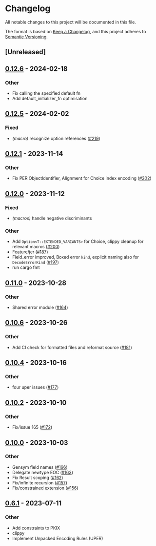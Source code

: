 # Changelog
All notable changes to this project will be documented in this file.

The format is based on [Keep a Changelog](https://keepachangelog.com/en/1.0.0/),
and this project adheres to [Semantic Versioning](https://semver.org/spec/v2.0.0.html).

## [Unreleased]

## [0.12.6](https://github.com/librasn/rasn/compare/rasn-derive-v0.12.5...rasn-derive-v0.12.6) - 2024-02-18

### Other
- Fix calling the specified default fn
- Add default_initializer_fn optimisation

## [0.12.5](https://github.com/librasn/rasn/compare/rasn-derive-v0.12.4...rasn-derive-v0.12.5) - 2024-02-02

### Fixed
- *(macro)* recognize option references ([#219](https://github.com/librasn/rasn/pull/219))

## [0.12.1](https://github.com/XAMPPRocky/rasn/compare/rasn-derive-v0.12.0...rasn-derive-v0.12.1) - 2023-11-14

### Other
- Fix PER ObjectIdentifier, Alignment for Choice index encoding ([#202](https://github.com/XAMPPRocky/rasn/pull/202))

## [0.12.0](https://github.com/XAMPPRocky/rasn/compare/rasn-derive-v0.11.1...rasn-derive-v0.12.0) - 2023-11-12

### Fixed
- *(macros)* handle negative discriminants

### Other
- Add `Option<T::EXTENDED_VARIANTS>` for Choice, clippy cleanup for relevant macros ([#200](https://github.com/XAMPPRocky/rasn/pull/200))
- Feature/jer ([#187](https://github.com/XAMPPRocky/rasn/pull/187))
- Field_error improved, Boxed error `kind`, explicit naming also for `DecodeErrorKind` ([#197](https://github.com/XAMPPRocky/rasn/pull/197))
- run cargo fmt

## [0.11.0](https://github.com/XAMPPRocky/rasn/compare/rasn-derive-v0.10.6...rasn-derive-v0.11.0) - 2023-10-28

### Other
- Shared error module ([#164](https://github.com/XAMPPRocky/rasn/pull/164))

## [0.10.6](https://github.com/XAMPPRocky/rasn/compare/rasn-derive-v0.10.5...rasn-derive-v0.10.6) - 2023-10-26

### Other
- Add CI check for formatted files and reformat source ([#181](https://github.com/XAMPPRocky/rasn/pull/181))

## [0.10.4](https://github.com/XAMPPRocky/rasn/compare/rasn-derive-v0.10.3...rasn-derive-v0.10.4) - 2023-10-16

### Other
- four uper issues ([#177](https://github.com/XAMPPRocky/rasn/pull/177))

## [0.10.2](https://github.com/XAMPPRocky/rasn/compare/rasn-derive-v0.10.1...rasn-derive-v0.10.2) - 2023-10-10

### Other
- Fix/issue 165 ([#172](https://github.com/XAMPPRocky/rasn/pull/172))

## [0.10.0](https://github.com/XAMPPRocky/rasn/compare/rasn-derive-v0.9.5...rasn-derive-v0.10.0) - 2023-10-03

### Other
- Gensym field names ([#166](https://github.com/XAMPPRocky/rasn/pull/166))
- Delegate newtype EOC ([#163](https://github.com/XAMPPRocky/rasn/pull/163))
- Fix Result scoping ([#162](https://github.com/XAMPPRocky/rasn/pull/162))
- Fix/infinite recursion ([#157](https://github.com/XAMPPRocky/rasn/pull/157))
- Fix/constrained extension ([#156](https://github.com/XAMPPRocky/rasn/pull/156))

## [0.6.1](https://github.com/XAMPPRocky/rasn/compare/rasn-derive-v0.6.0...rasn-derive-v0.6.1) - 2023-07-11

### Other
- Add constraints to PKIX
- clippy
- Implement Unpacked Encoding Rules (UPER)
